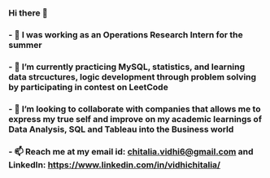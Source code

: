 ### Hi there 👋
### - 🔭 I was working as an Operations Research Intern for the summer
### - 🌱 I’m currently practicing MySQL, statistics, and learning data strcuctures, logic development through problem solving by participating in contest on LeetCode
### - 👯 I’m looking to collaborate with companies that allows me to express my true self and improve on my academic learnings of Data Analysis, SQL and Tableau into the Business world
### - 📫 Reach me at my email id: chitalia.vidhi6@gmail.com and LinkedIn: https://www.linkedin.com/in/vidhichitalia/

<!--
**vids18/vids18** is a ✨ _special_ ✨ repository because its `README.md` (this file) appears on your GitHub profile.

Here are some ideas to get you started:

- 🔭 I’m currently working 
- 🌱 I’m currently learning Data Structures in Python
- 👯 I’m looking to collaborate on projects that involve Machine Learning algorithms and data Visualizations in Tableau
- 🤔 I’m looking for help with ...
- 💬 Ask me about ...
- 📫 How to reach me: at my email id: chitalia.vidhi6@gmail.com
- 😄 Pronouns: ...
- ⚡ Fun fact: ...
-->
